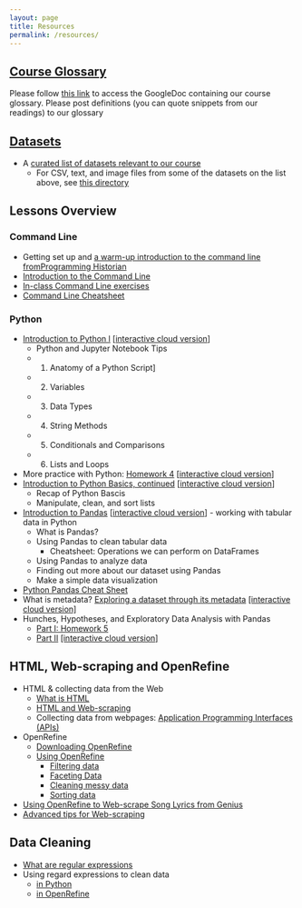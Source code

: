 ```yaml
---
layout: page
title: Resources
permalink: /resources/
---
```




## [Course Glossary](https://princeton.instructure.com/courses/8132/pages/course-glossary)

Please follow [this link](https://princeton.instructure.com/courses/8132/pages/course-glossary) to access the GoogleDoc containing our course glossary. Please post definitions (you can quote snippets from our readings) to our glossary

## [Datasets](https://github.com/sceckert/IntroDHFall2022/blob/main/_datasets/datasets.md)

+ A [curated list of datasets relevant to our course](https://github.com/sceckert/IntroDHFall2022/blob/main/_datasets/datasets.md)
	+ For CSV, text, and image files from some of the datasets on the list above, see [this directory](https://github.com/sceckert/IntroDHFall2022/blob/main/_datasets/)

## Lessons Overview


### Command Line

- Getting set up and [a warm-up introduction to the command line fromProgramming Historian](https://github.com/sceckert/IntroDHFall2022/blob/main/_week2/homework-2.md)
- [Introduction to the Command Line](https://github.com/sceckert/IntroDHFall2022/blob/main/_week2/introduction-to-the-command-line.md) 
- [In-class Command Line exercises](https://github.com/sceckert/IntroDHFall2022/blob/main/_week2/in-class-exercises.md) 
- [Command Line Cheatsheet](https://github.com/sceckert/IntroDHFall2022/blob/main/_week2/command-line-cheat-sheet.md)

### Python

- [Introduction to Python l](https://github.com/sceckert/IntroDHFall2022/blob/main/_week4/introduction-to-python.ipynb)   [[interactive cloud version](https://mybinder.org/v2/gh/sceckert/introdhfall2022/main?urlpath=lab/tree/_week4/introduction-to-python.ipynb)]
	-  Python and Jupyter Notebook Tips
	- 1. Anatomy of a Python Script]
	- 2. Variables
	- 3. Data Types
	- 4. String Methods
	- 5. Conditionals and Comparisons
	- 6. Lists and Loops
- More practice with Python: [Homework 4](https://github.com/sceckert/IntroDHFall2022/blob/main/_week4/homework-4.ipynb) [[interactive cloud version](https://mybinder.org/v2/gh/sceckert/introdhfall2022/main?urlpath=lab/tree/_week4/homework-4.ipynb)]
- [Introduction to Python Basics, continued](https://github.com/sceckert/IntroDHFall2022/blob/main/_week4/introduction-to-python-continued.ipynb) [[interactive cloud version](https://mybinder.org/v2/gh/sceckert/introdhfall2022/main?urlpath=lab/tree/_week4/introduction-to-python-continued.ipynb)]
	- Recap of Python Bascis
	- Manipulate, clean, and sort lists
-  [Introduction to Pandas](https://github.com/sceckert/IntroDHFall2022/blob/main/_week5/python-continued.ipynb) [[interactive cloud version](https://mybinder.org/v2/gh/sceckert/introdhfall2022/main?urlpath=lab/tree/_week5/python-continued.ipynb)] - working with tabular data in Python
	-  What is Pandas?
  	- Using Pandas to clean tabular data
		-  Cheatsheet: Operations we can perform on DataFrames
   	- Using Pandas to analyze data
	-  Finding out more about our dataset using Pandas
	- Make a simple data visualization
-  [Python Pandas Cheat Sheet](https://github.com/sceckert//IntroDHFall2022/_week5/python-pandas-cheat-sheet.md)
- What is metadata? [Exploring a dataset through its metadata](https://github.com/sceckert/IntroDHFall2022/blob/main/_week3/introduction-to-metadata.ipynb) [[interactive cloud version]](https://mybinder.org/v2/gh/sceckert/introdhfall2022/main?urlpath=lab/tree/_week3/introduction-to-metadata.ipynb) 
- Hunches, Hypotheses, and Exploratory Data Analysis with Pandas
	- [Part I: Homework 5](https://github.com/sceckert/IntroDHFall2022/blob/main/_week7/homework-5.md)
	- [Part II](https://github.com/sceckert/IntroDHFall2022/blob/main/_week7/exploratory-data-analysis-with-pandas.ipynb) [[interactive cloud version]](https://mybinder.org/v2/gh/sceckert/introdhfall2022/main?urlpath=lab/tree/_week7/exploratory-data-analysis-with-pandas.ipynb)


## HTML, Web-scraping and OpenRefine

- HTML & collecting data from the Web
	- [What is HTML](https://github.com/sceckert/IntroDHFall2022/blob/main/_week6/preparing-for-webscraping-and-openrefine.md#what-is-html)
	- [HTML and Web-scraping](https://github.com/sceckert/IntroDHFall2022/blob/main/_week6/preparing-for-webscraping-and-openrefine.md#html-and-web-scraping)
	- Collecting data from webpages: [Application Programming Interfaces (APIs)](https://github.com/sceckert/IntroDHFall2022/blob/main/_week6/preparing-for-webscraping-and-openrefine.md#application-programming-interface-apis)
- OpenRefine
	- [Downloading OpenRefine](https://github.com/sceckert/IntroDHFall2022/blob/main/_week6/preparing-for-webscraping-and-openrefine.md#openrefine)
	- [Using OpenRefine](https://github.com/sceckert/IntroDHFall2022/blob/main/_week6/preparing-for-webscraping-and-openrefine.md#using-openrefine)
		- [Filtering data](https://github.com/sceckert/IntroDHFall2022/blob/main/_week6/preparing-for-webscraping-and-openrefine.md#filtering-data)
		- [Faceting Data](https://github.com/sceckert/IntroDHFall2022/blob/main/_week6/preparing-for-webscraping-and-openrefine.md#faceting-data)
		- [Cleaning messy data](https://github.com/sceckert/IntroDHFall2022/blob/main/_week6/preparing-for-webscraping-and-openrefine.md#cleaning-messy-data)
		- [Sorting data](https://github.com/sceckert/IntroDHFall2022/blob/main/_week6/preparing-for-webscraping-and-openrefine.md#sorting-data)
- [Using OpenRefine to Web-scrape Song Lyrics from Genius](https://github.com/sceckert/IntroDHFall2022/blob/main/_week6/introduction-to-webscraping-and-open-refine.md) 
- [Advanced tips for Web-scraping](https://github.com/sceckert/IntroDHFall2022/blob/main/_week6/advanced-tips-for-webscraping.md)

## Data Cleaning 

- [What are regular expressions](https://github.com/sceckert/IntroDHFall2022/blob/main/_resources/python-data-cleaning-scripts.ipynb)
- Using regard expressions to clean data
	- [in Python](https://github.com/sceckert/IntroDHFall2022/blob/main/_resources/python-data-cleaning-scripts.ipynb)
	- [in OpenRefine](https://github.com/sceckert/IntroDHFall2022/blob/main/_week6/advanced-tips-for-webscraping.md#regex-how-to-parse-and-process-text-files)